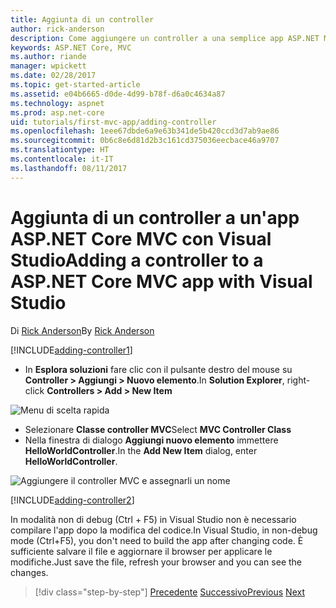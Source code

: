 ```yaml
---
title: Aggiunta di un controller
author: rick-anderson
description: Come aggiungere un controller a una semplice app ASP.NET MVC Core
keywords: ASP.NET Core, MVC
ms.author: riande
manager: wpickett
ms.date: 02/28/2017
ms.topic: get-started-article
ms.assetid: e04b6665-d0de-4d99-b78f-d6a0c4634a87
ms.technology: aspnet
ms.prod: asp.net-core
uid: tutorials/first-mvc-app/adding-controller
ms.openlocfilehash: 1eee67dbde6a9e63b341de5b420ccd3d7ab9ae86
ms.sourcegitcommit: 0b6c8e6d81d2b3c161cd375036eecbace46a9707
ms.translationtype: HT
ms.contentlocale: it-IT
ms.lasthandoff: 08/11/2017
---
```

# <a name="adding-a-controller-to-a-aspnet-core-mvc-app-with-visual-studio"></a><span data-ttu-id="3473a-104">Aggiunta di un controller a un'app ASP.NET Core MVC con Visual Studio</span><span class="sxs-lookup"><span data-stu-id="3473a-104">Adding a controller to a ASP.NET Core MVC app with Visual Studio</span></span>

<span data-ttu-id="3473a-105">Di [Rick Anderson](https://twitter.com/RickAndMSFT)</span><span class="sxs-lookup"><span data-stu-id="3473a-105">By [Rick Anderson](https://twitter.com/RickAndMSFT)</span></span>

[!INCLUDE[adding-controller1](../../includes/mvc-intro/adding-controller1.md)]

* <span data-ttu-id="3473a-106">In **Esplora soluzioni** fare clic con il pulsante destro del mouse su **Controller > Aggiungi > Nuovo elemento**.</span><span class="sxs-lookup"><span data-stu-id="3473a-106">In **Solution Explorer**, right-click **Controllers > Add > New Item**</span></span>

![Menu di scelta rapida](adding-controller/_static/add_controller.png)

* <span data-ttu-id="3473a-108">Selezionare **Classe controller MVC**</span><span class="sxs-lookup"><span data-stu-id="3473a-108">Select **MVC Controller Class**</span></span>
* <span data-ttu-id="3473a-109">Nella finestra di dialogo **Aggiungi nuovo elemento** immettere **HelloWorldController**.</span><span class="sxs-lookup"><span data-stu-id="3473a-109">In the **Add New Item** dialog, enter **HelloWorldController**.</span></span>

![Aggiungere il controller MVC e assegnarli un nome](adding-controller/_static/ac.png)

[!INCLUDE[adding-controller2](../../includes/mvc-intro/adding-controller2.md)]

<span data-ttu-id="3473a-111">In modalità non di debug (Ctrl + F5) in Visual Studio non è necessario compilare l'app dopo la modifica del codice.</span><span class="sxs-lookup"><span data-stu-id="3473a-111">In Visual Studio, in non-debug mode (Ctrl+F5), you don't need to build the app after changing  code.</span></span> <span data-ttu-id="3473a-112">È sufficiente salvare il file e aggiornare il browser per applicare le modifiche.</span><span class="sxs-lookup"><span data-stu-id="3473a-112">Just save the file, refresh your browser and you can see the changes.</span></span>

>[!div class="step-by-step"]
<span data-ttu-id="3473a-113">[Precedente](start-mvc.md)
[Successivo](adding-view.md)</span><span class="sxs-lookup"><span data-stu-id="3473a-113">[Previous](start-mvc.md)
[Next](adding-view.md)</span></span>  

